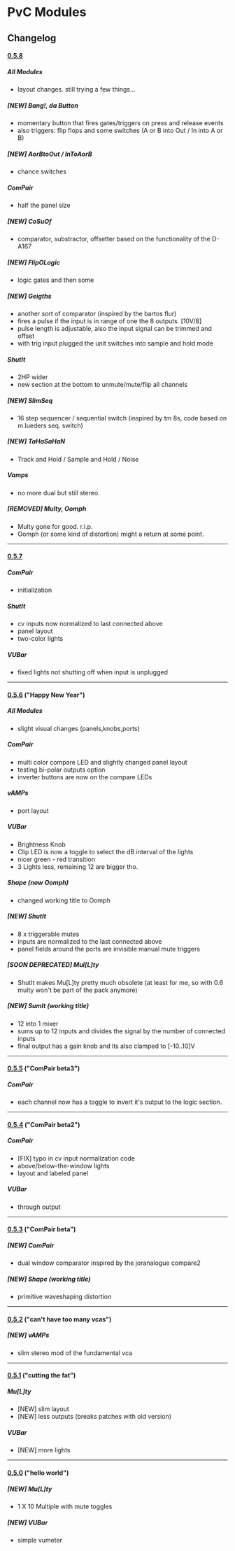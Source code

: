 # PvC Modules

##  Changelog

#### [0.5.8](https://github.com/phdsg/PvC/tree/0.5.8)
##### All Modules
  - layout changes. still trying a few things...  

##### [NEW] Bang!, da Button
  - momentary button that fires gates/triggers on press and release events  
  - also triggers: flip flops and some switches (A or B into Out / In into A or B)  

##### [NEW] AorBtoOut / InToAorB
  - chance switches

##### ComPair
  - half the panel size  

##### [NEW] CoSuOf
  - comparator, substractor, offsetter based on the functionality of the D-A167  

##### [NEW] FlipOLogic
  - logic gates and then some  

##### [NEW] Geigths
  - another sort of comparator (inspired by the bartos flur)
  - fires a pulse if the input is in range of one the 8 outputs. [10V/8]
  - pulse length is adjustable, also the input signal can be trimmed and offset  
  - with trig input plugged the unit switches into sample and hold mode  

##### ShutIt
  - 2HP wider  
  - new section at the bottom to unmute/mute/flip all channels

##### [NEW] SlimSeq
  - 16 step sequencer / sequential switch (inspired by tm 8s, code based on m.lueders seq. switch)  
  
##### [NEW] TaHaSaHaN
  - Track and Hold / Sample and Hold / Noise  

##### Vamps
  - no more dual but still stereo.  

##### [REMOVED] Multy, Oomph
  - Multy gone for good. r.i.p.  
  - Oomph (or some kind of distortion) might a return at some point.  

***

#### [0.5.7](https://github.com/phdsg/PvC/tree/0.5.7)
##### ComPair
  - initialization  
  
##### ShutIt
  - cv inputs now normalized to last connected above  
  - panel layout  
  - two-color lights
  
##### VUBar
  - fixed lights not shutting off when input is unplugged  
  
***

#### [0.5.6](https://github.com/phdsg/PvC/tree/0.5.6) ("Happy New Year")
##### All Modules
 - slight visual changes (panels,knobs,ports)
    
##### ComPair
 - multi color compare LED and slightly changed panel layout
 - testing bi-polar outputs option
 - inverter buttons are now on the compare LEDs
 
##### vAMPs
 - port layout

##### VUBar
 - Brightness Knob
 - Clip LED is now a toggle to select the dB interval of the lights
 - nicer green - red transition
 - 3 Lights less, remaining 12 are bigger tho.

##### Shape (now Oomph)
 - changed working title to Oomph

##### [NEW] ShutIt
 - 8 x triggerable mutes
 - inputs are normalized to the last connected above
 - panel fields around the ports are invisible manual mute triggers
  
##### [SOON DEPRECATED] Mul\[L\]ty
 - ShutIt makes Mu[L]ty pretty much obsolete (at least for me, so with 0.6 multy won't be part of the pack anymore)

##### [NEW] SumIt (working title)
 - 12 into 1 mixer
 - sums up to 12 inputs and divides the signal by the number of connected inputs
 - final output has a gain knob and its also clamped to [-10..10]V

***

#### [0.5.5](https://github.com/phdsg/PvC/tree/0.5.5) ("ComPair beta3")
##### ComPair
 - each channel now has a toggle to invert it's output to the logic section.

***

#### [0.5.4](https://github.com/phdsg/PvC/tree/0.5.4) ("ComPair beta2")
##### ComPair
 - [FIX] typo in cv input normalization code
 - above/below-the-window lights
 - layout and labeled panel

##### VUBar
 - through output

***

#### [0.5.3](https://github.com/phdsg/PvC/tree/0.5.3) ("ComPair beta")
##### [NEW] ComPair
 - dual window comparator inspired by the joranalogue compare2

##### [NEW] Shape (working title)
 - primitive waveshaping distortion

***

#### [0.5.2](https://github.com/phdsg/PvC/tree/0.5.2) ("can't have too many vcas")
##### [NEW] vAMPs
 - slim stereo mod of the fundamental vca

***

#### [0.5.1](https://github.com/phdsg/PvC/tree/0.5.1) ("cutting the fat")
##### Mu\[L\]ty
 - [NEW] slim layout
 - [NEW] less outputs (breaks patches with old version)

##### VUBar
 - [NEW] more lights

***

#### [0.5.0](https://github.com/phdsg/PvC/tree/0.5.0) ("hello world")
##### [NEW] Mu\[L\]ty
 - 1 X 10 Multiple with mute toggles

##### [NEW] VUBar 
 - simple vumeter
